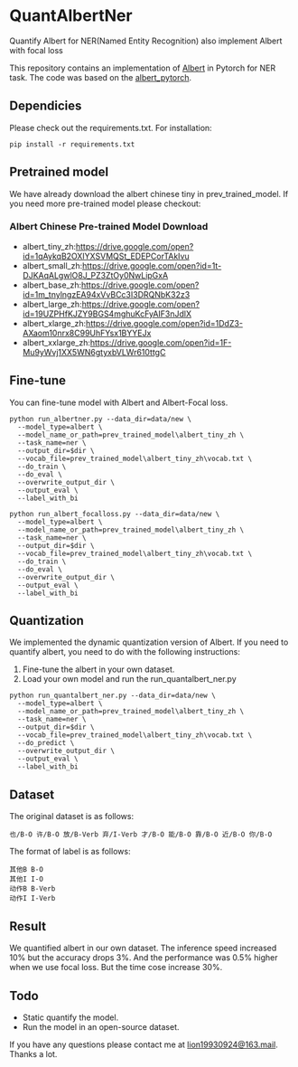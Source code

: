 # QuantAlbertNer
Quantify Albert for NER(Named Entity Recognition) also implement Albert with focal loss

This repository contains an implementation of [Albert](https://arxiv.org/pdf/1909.11942.pdf) in Pytorch for NER task. The code was based on the [albert_pytorch](https://github.com/lonePatient/albert_pytorch).

## Dependicies
Please check out the requirements.txt. For installation:
```
pip install -r requirements.txt
```

## Pretrained model
We have already download the albert chinese tiny in prev_trained_model. If you need more pre-trained model please checkout:
### Albert Chinese Pre-trained Model Download
- albert_tiny_zh:https://drive.google.com/open?id=1qAykqB2OXIYXSVMQSt_EDEPCorTAkIvu
- albert_small_zh:https://drive.google.com/open?id=1t-DJKAqALgwlO8J_PZ3ZtOy0NwLipGxA
- albert_base_zh:https://drive.google.com/open?id=1m_tnylngzEA94xVvBCc3I3DRQNbK32z3
- albert_large_zh:https://drive.google.com/open?id=19UZPHfKJZY9BGS4mghuKcFyAIF3nJdlX
- albert_xlarge_zh:https://drive.google.com/open?id=1DdZ3-AXaom10nrx8C99UhFYsx1BYYEJx
- albert_xxlarge_zh:https://drive.google.com/open?id=1F-Mu9yWvj1XX5WN6gtyxbVLWr610ttgC

## Fine-tune
You can fine-tune model with Albert and Albert-Focal loss.
```
python run_albertner.py --data_dir=data/new \
  --model_type=albert \
  --model_name_or_path=prev_trained_model\albert_tiny_zh \
  --task_name=ner \
  --output_dir=$dir \
  --vocab_file=prev_trained_model\albert_tiny_zh\vocab.txt \
  --do_train \
  --do_eval \
  --overwrite_output_dir \
  --output_eval \
  --label_with_bi

python run_albert_focalloss.py --data_dir=data/new \
  --model_type=albert \
  --model_name_or_path=prev_trained_model\albert_tiny_zh \
  --task_name=ner \
  --output_dir=$dir \
  --vocab_file=prev_trained_model\albert_tiny_zh\vocab.txt \
  --do_train \
  --do_eval \
  --overwrite_output_dir \
  --output_eval \
  --label_with_bi
```

## Quantization
We implemented the dynamic quantization version of Albert. If you need to quantify albert, you need to do with the following instructions:
1. Fine-tune the albert in your own dataset.
2. Load your own model and run the run_quantalbert_ner.py
```
python run_quantalbert_ner.py --data_dir=data/new \
  --model_type=albert \
  --model_name_or_path=prev_trained_model\albert_tiny_zh \
  --task_name=ner \
  --output_dir=$dir \
  --vocab_file=prev_trained_model\albert_tiny_zh\vocab.txt \
  --do_predict \
  --overwrite_output_dir \
  --output_eval \
  --label_with_bi
```

## Dataset
The original dataset is as follows:
```
也/B-O 许/B-O 放/B-Verb 弃/I-Verb 才/B-O 能/B-O 靠/B-O 近/B-O 你/B-O
```
The format of label is as follows:
```
其他B B-O
其他I I-O
动作B B-Verb
动作I I-Verb
```

## Result
We quantified albert in our own dataset. The inference speed increased 10% but the accuracy drops 3%. And the performance was 0.5% higher when we use focal loss. But the time cose increase 30%. 

## Todo
- Static quantify the model.
- Run the model in an open-source dataset.

If you have any questions please contact me at lion19930924@163.mail. Thanks a lot.
